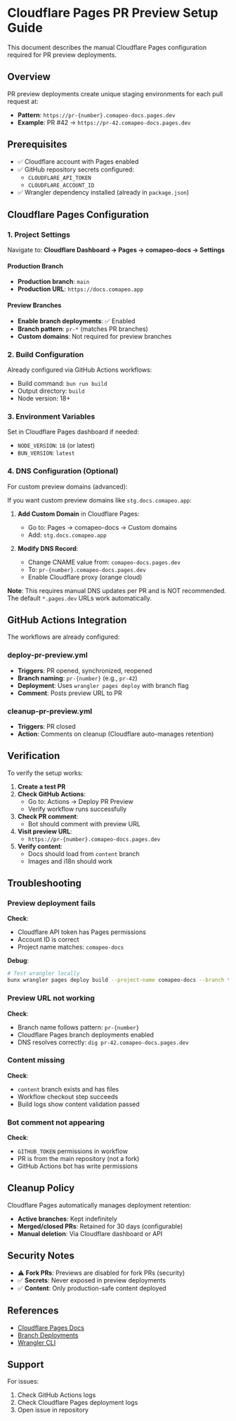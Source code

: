 # Cloudflare Pages PR Preview Setup Guide

This document describes the manual Cloudflare Pages configuration required for PR preview deployments.

## Overview

PR preview deployments create unique staging environments for each pull request at:

- **Pattern**: `https://pr-{number}.comapeo-docs.pages.dev`
- **Example**: PR #42 → `https://pr-42.comapeo-docs.pages.dev`

## Prerequisites

- ✅ Cloudflare account with Pages enabled
- ✅ GitHub repository secrets configured:
  - `CLOUDFLARE_API_TOKEN`
  - `CLOUDFLARE_ACCOUNT_ID`
- ✅ Wrangler dependency installed (already in `package.json`)

## Cloudflare Pages Configuration

### 1. Project Settings

Navigate to: **Cloudflare Dashboard → Pages → comapeo-docs → Settings**

#### Production Branch

- **Production branch**: `main`
- **Production URL**: `https://docs.comapeo.app`

#### Preview Branches

- **Enable branch deployments**: ✅ Enabled
- **Branch pattern**: `pr-*` (matches PR branches)
- **Custom domains**: Not required for preview branches

### 2. Build Configuration

Already configured via GitHub Actions workflows:

- Build command: `bun run build`
- Output directory: `build`
- Node version: 18+

### 3. Environment Variables

Set in Cloudflare Pages dashboard if needed:

- `NODE_VERSION`: `18` (or latest)
- `BUN_VERSION`: `latest`

### 4. DNS Configuration (Optional)

For custom preview domains (advanced):

If you want custom preview domains like `stg.docs.comapeo.app`:

1. **Add Custom Domain** in Cloudflare Pages:
   - Go to: Pages → comapeo-docs → Custom domains
   - Add: `stg.docs.comapeo.app`

2. **Modify DNS Record**:
   - Change CNAME value from: `comapeo-docs.pages.dev`
   - To: `pr-{number}.comapeo-docs.pages.dev`
   - Enable Cloudflare proxy (orange cloud)

**Note**: This requires manual DNS updates per PR and is NOT recommended. The default `*.pages.dev` URLs work automatically.

## GitHub Actions Integration

The workflows are already configured:

### deploy-pr-preview.yml

- **Triggers**: PR opened, synchronized, reopened
- **Branch naming**: `pr-{number}` (e.g., `pr-42`)
- **Deployment**: Uses `wrangler pages deploy` with branch flag
- **Comment**: Posts preview URL to PR

### cleanup-pr-preview.yml

- **Triggers**: PR closed
- **Action**: Comments on cleanup (Cloudflare auto-manages retention)

## Verification

To verify the setup works:

1. **Create a test PR**
2. **Check GitHub Actions**:
   - Go to: Actions → Deploy PR Preview
   - Verify workflow runs successfully
3. **Check PR comment**:
   - Bot should comment with preview URL
4. **Visit preview URL**:
   - `https://pr-{number}.comapeo-docs.pages.dev`
5. **Verify content**:
   - Docs should load from `content` branch
   - Images and i18n should work

## Troubleshooting

### Preview deployment fails

**Check**:

- Cloudflare API token has Pages permissions
- Account ID is correct
- Project name matches: `comapeo-docs`

**Debug**:

```bash
# Test wrangler locally
bunx wrangler pages deploy build --project-name comapeo-docs --branch test-branch
```

### Preview URL not working

**Check**:

- Branch name follows pattern: `pr-{number}`
- Cloudflare Pages branch deployments enabled
- DNS resolves correctly: `dig pr-42.comapeo-docs.pages.dev`

### Content missing

**Check**:

- `content` branch exists and has files
- Workflow checkout step succeeds
- Build logs show content validation passed

### Bot comment not appearing

**Check**:

- `GITHUB_TOKEN` permissions in workflow
- PR is from the main repository (not a fork)
- GitHub Actions bot has write permissions

## Cleanup Policy

Cloudflare Pages automatically manages deployment retention:

- **Active branches**: Kept indefinitely
- **Merged/closed PRs**: Retained for 30 days (configurable)
- **Manual deletion**: Via Cloudflare dashboard or API

## Security Notes

- ⚠️ **Fork PRs**: Previews are disabled for fork PRs (security)
- ✅ **Secrets**: Never exposed in preview deployments
- ✅ **Content**: Only production-safe content deployed

## References

- [Cloudflare Pages Docs](https://developers.cloudflare.com/pages/)
- [Branch Deployments](https://developers.cloudflare.com/pages/platform/branch-build-controls/)
- [Wrangler CLI](https://developers.cloudflare.com/workers/wrangler/)

## Support

For issues:

1. Check GitHub Actions logs
2. Check Cloudflare Pages deployment logs
3. Open issue in repository
